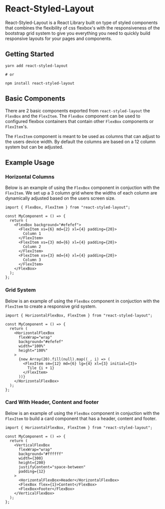 # React-Styled-Layout

React-Styled-Layout is a React Library built on type of styled components that combines the flexibility of css flexbox's with the responsiveness of the bootstrap grid system to give you everything you need to quickly build responsive layouts for your pages and components.

## Getting Started

```cli
yarn add react-styled-layout

# or

npm install react-styled-layout
```

## Basic Components

There are 2 basic components exported from `react-styled-layout` the `FlexBox` and the `FlexItem`. The `FlexBox` component can be used to configured flexbox containers that contain other `FlexBox` components or `FlexItem`'s.

The `FlexItem` component is meant to be used as columns that can adjust to the users device width. By default the columns are based on a 12 column system but can be adjusted.

## Example Usage

### Horizontal Columns

Below is an example of using the `FlexBox` component in conjuction with the `FlexItem`. We set up a 3 column grid where the widths of each column
are dynamically adjusted based on the users screen size.

```tsx
import { FlexBox, FlexItem } from "react-styled-layout";

const MyComponent = () => {
  return (
    <FlexBox background="#efefef">
      <FlexItem xs={6} md={2} xl={4} padding={20}>
        Column 1
      </FlexItem>
      <FlexItem xs={3} md={6} xl={4} padding={20}>
        Column 2
      </FlexItem>
      <FlexItem xs={3} md={4} xl={4} padding={20}>
        Column 3
      </FlexItem>
    </FlexBox>
  );
};
```

### Grid System

Below is an example of using the `FlexBox` component in conjuction with the `FlexItem` to create a responsive grid system.

```tsx
import { HorizontalFlexBox, FlexItem } from "react-styled-layout";

const MyComponent = () => {
  return (
    <HorizontalFlexBox
      flexWrap="wrap"
      background="#efefef"
      width="100%"
      height="100%"
    >
      {new Array(20).fill(null).map((_, i) => (
        <FlexItem sm={12} md={6} lg={4} xl={3} initial={3}>
          Tile {i + 1}
        </FlexItem>
      ))}
    </HorizontalFlexBox>
  );
};
```

### Card With Header, Content and footer

Below is an example of using the `FlexBox` component in conjuction with the `FlexItem` to build a card component
that has a header, content and footer.

```tsx
import { HorizontalFlexBox, FlexItem } from "react-styled-layout";

const MyComponent = () => {
  return (
    <VerticalFlexBox
      flexWrap="wrap"
      background="#ffffff"
      width={300}
      height={200}
      justifyContent="space-between"
      padding={12}
    >
      <HorizontalFlexBox>Header</HorizontalFlexBox>
      <FlexBox flex={1}>Content</FlexBox>
      <FlexBox>Footer</FlexBox>
    </VerticalFlexBox>
  );
};
```
